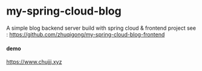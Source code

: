 # my-spring-cloud-blog

A simple blog backend server build with spring cloud & frontend project
see : https://github.com/zhuqigong/my-spring-cloud-blog-frontend

#### demo

https://www.chujjj.xyz
